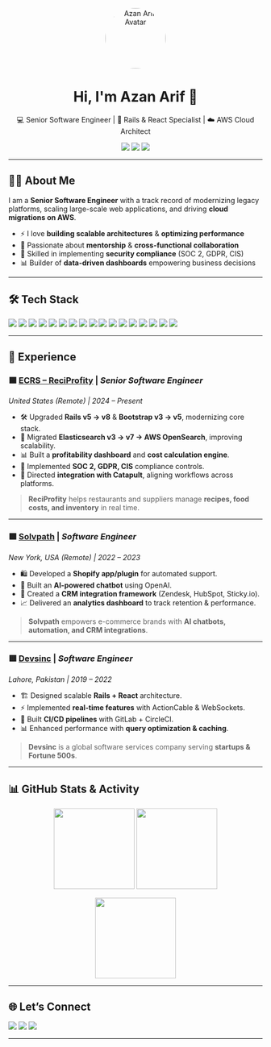<!-- Profile Header -->
<p align="center">
  <img src="https://github.com/user-attachments/assets/ea6a9fe1-670c-4a99-86a2-15dbb8c3919a" width="120" height="120" style="border-radius:50%" alt="Azan Arif Avatar"/>
</p>

<h1 align="center">Hi, I'm Azan Arif 👋</h1>
<p align="center">
  💻 Senior Software Engineer | 🚀 Rails & React Specialist | ☁️ AWS Cloud Architect
</p>

<p align="center">
  <a href="mailto:azan.butt.dev@gmail.com"><img src="https://img.shields.io/badge/Email-azan.butt.dev%40gmail.com-red?style=flat-square&logo=gmail"></a>
  <a href="https://linkedin.com/in/azandev"><img src="https://img.shields.io/badge/LinkedIn-azandev-blue?style=flat-square&logo=linkedin"></a>
  <a href="https://github.com/pro-dev-azan"><img src="https://img.shields.io/badge/GitHub-pro--dev--azan-black?style=flat-square&logo=github"></a>
</p>

---

## 👨‍💻 About Me
I am a **Senior Software Engineer** with a track record of modernizing legacy platforms, scaling large-scale web applications, and driving **cloud migrations on AWS**.  

- ⚡ I love **building scalable architectures** & **optimizing performance**  
- 🤝 Passionate about **mentorship** & **cross-functional collaboration**  
- 🔐 Skilled in implementing **security compliance** (SOC 2, GDPR, CIS)  
- 📊 Builder of **data-driven dashboards** empowering business decisions  

---

## 🛠️ Tech Stack

<p>
  <!-- Backend -->
  <img src="https://img.shields.io/badge/Ruby%20on%20Rails-D30001?style=for-the-badge&logo=ruby-on-rails&logoColor=white"/>
  <img src="https://img.shields.io/badge/GraphQL-E434AA?style=for-the-badge&logo=graphql&logoColor=white"/>
  <img src="https://img.shields.io/badge/Node.js-339933?style=for-the-badge&logo=nodedotjs&logoColor=white"/>
  
  <!-- Frontend -->
  <img src="https://img.shields.io/badge/React-61DAFB?style=for-the-badge&logo=react&logoColor=black"/>
  <img src="https://img.shields.io/badge/Next.js-000000?style=for-the-badge&logo=nextdotjs&logoColor=white"/>
  <img src="https://img.shields.io/badge/Vue.js-42b883?style=for-the-badge&logo=vue.js&logoColor=white"/>
  <img src="https://img.shields.io/badge/Angular-DD0031?style=for-the-badge&logo=angular&logoColor=white"/>

  <!-- Databases -->
  <img src="https://img.shields.io/badge/PostgreSQL-316192?style=for-the-badge&logo=postgresql&logoColor=white"/>
  <img src="https://img.shields.io/badge/MySQL-4479A1?style=for-the-badge&logo=mysql&logoColor=white"/>
  <img src="https://img.shields.io/badge/MongoDB-4EA94B?style=for-the-badge&logo=mongodb&logoColor=white"/>
  <img src="https://img.shields.io/badge/DynamoDB-4053D6?style=for-the-badge&logo=amazon-dynamodb&logoColor=white"/>

  <!-- DevOps -->
  <img src="https://img.shields.io/badge/AWS-232F3E?style=for-the-badge&logo=amazon-aws&logoColor=white"/>
  <img src="https://img.shields.io/badge/Docker-2496ED?style=for-the-badge&logo=docker&logoColor=white"/>
  <img src="https://img.shields.io/badge/CircleCI-343434?style=for-the-badge&logo=circleci&logoColor=white"/>
  <img src="https://img.shields.io/badge/GitHub%20Actions-2088FF?style=for-the-badge&logo=github-actions&logoColor=white"/>

  <!-- Other -->
  <img src="https://img.shields.io/badge/ElasticSearch-005571?style=for-the-badge&logo=elasticsearch&logoColor=white"/>
  <img src="https://img.shields.io/badge/Kafka-000?style=for-the-badge&logo=apache-kafka&logoColor=white"/>
</p>

---

## 💼 Experience

### 🟦 [ECRS – ReciProfity](https://reciprofity.com/) | *Senior Software Engineer*  
*United States (Remote) | 2024 – Present*  

- 🛠 Upgraded **Rails v5 → v8** & **Bootstrap v3 → v5**, modernizing core stack.  
- 🔎 Migrated **Elasticsearch v3 → v7 → AWS OpenSearch**, improving scalability.  
- 📊 Built a **profitability dashboard** and **cost calculation engine**.  
- 🔐 Implemented **SOC 2, GDPR, CIS** compliance controls.  
- 🤝 Directed **integration with Catapult**, aligning workflows across platforms.  

> **ReciProfity** helps restaurants and suppliers manage **recipes, food costs, and inventory** in real time.  

---

### 🟩 [Solvpath](https://solvpath.com/) | *Software Engineer*  
*New York, USA (Remote) | 2022 – 2023*  

- 🛍 Developed a **Shopify app/plugin** for automated support.  
- 🤖 Built an **AI-powered chatbot** using OpenAI.  
- 🔗 Created a **CRM integration framework** (Zendesk, HubSpot, Sticky.io).  
- 📈 Delivered an **analytics dashboard** to track retention & performance.  

> **Solvpath** empowers e-commerce brands with **AI chatbots, automation, and CRM integrations**.  

---

### 🟥 [Devsinc](https://www.devsinc.com/) | *Software Engineer*  
*Lahore, Pakistan | 2019 – 2022*  

- 🏗 Designed scalable **Rails + React** architecture.  
- ⚡ Implemented **real-time features** with ActionCable & WebSockets.  
- 🔄 Built **CI/CD pipelines** with GitLab + CircleCI.  
- 📊 Enhanced performance with **query optimization & caching**.  

> **Devsinc** is a global software services company serving **startups & Fortune 500s**.  

---

## 📊 GitHub Stats & Activity

<p align="center">
  <img src="https://github-readme-stats.vercel.app/api?username=pro-dev-azan&show_icons=true&theme=tokyonight" height="160"/>
  <img src="https://github-readme-streak-stats.herokuapp.com/?user=pro-dev-azan&theme=tokyonight" height="160"/>
</p>

<p align="center">
  <img src="https://github-readme-stats.vercel.app/api/top-langs/?username=pro-dev-azan&layout=compact&theme=tokyonight" height="160"/>
</p>

---

## 🌐 Let’s Connect  
<p>
  <a href="mailto:azan.butt.dev@gmail.com"><img src="https://img.shields.io/badge/Gmail-D14836?style=for-the-badge&logo=gmail&logoColor=white"></a>
  <a href="https://linkedin.com/in/azandev"><img src="https://img.shields.io/badge/LinkedIn-0e76a8?style=for-the-badge&logo=linkedin&logoColor=white"></a>
  <a href="https://github.com/pro-dev-azan"><img src="https://img.shields.io/badge/GitHub-333?style=for-the-badge&logo=github&logoColor=white"></a>
</p>

---

